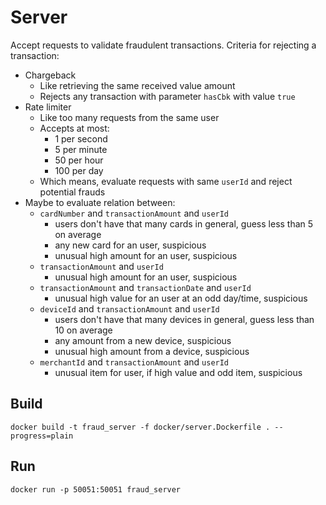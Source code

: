 # Server

Accept requests to validate fraudulent transactions. Criteria for rejecting a transaction:

- Chargeback
  - Like retrieving the same received value amount
  - Rejects any transaction with parameter `hasCbk` with value `true`
- Rate limiter
  - Like too many requests from the same user
  - Accepts at most:
    - 1 per second
    - 5 per minute
    - 50 per hour
    - 100 per day
  - Which means, evaluate requests with same `userId` and reject potential frauds
- Maybe to evaluate relation between:
  - `cardNumber` and `transactionAmount` and `userId`
    - users don't have that many cards in general, guess less than 5 on average
    - any new card for an user, suspicious
    - unusual high amount for an user, suspicious
  - `transactionAmount` and `userId`
    - unusual high amount for an user, suspicious
  - `transactionAmount` and `transactionDate` and `userId`
    - unusual high value for an user at an odd day/time, suspicious
  - `deviceId` and `transactionAmount` and `userId`
    - users don't have that many devices in general, guess less than 10 on average
    - any amount from a new device, suspicious
    - unusual high amount from a device, suspicious
  - `merchantId` and `transactionAmount` and `userId`
    - unusual item for user, if high value and odd item, suspicious

## Build

```
docker build -t fraud_server -f docker/server.Dockerfile . --progress=plain
```

## Run

```
docker run -p 50051:50051 fraud_server
```
